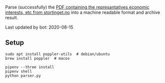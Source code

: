 Parse (successfully) the [PDF containing the represantatives economic interests, etc from stortinget.no](https://www.stortinget.no/no/Stortinget-og-demokratiet/Representantene/Okonomiske-interesser/) into a machine readable format and archive result.

Last updated by bot: 2020-08-15

## Setup
    sudo apt install poppler-utils  # debian/ubuntu
    brew install poppler  # macos

    pipenv --three install
    pipenv shell
    python parser.py
